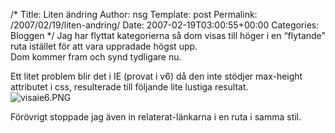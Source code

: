 /*
 Title: Liten ändring
 Author: nsg
 Template: post
 Permalink: /2007/02/19/liten-andring/
 Date: 2007-02-19T03:00:55+00:00
 Categories: Bloggen
*/
Jag har flyttat kategorierna så dom visas till höger i en &#8220;flytande&#8221; ruta istället för att vara uppradade högst upp.  
Dom kommer fram och synd tydligare nu.

Ett litet problem blir det i IE (provat i v6) då den inte stödjer max-height attributet i css, resulterade till följande lite lustiga resultat.  
<img id="image314" src="http://cdn.junkpile.se/2007/02/visaie6.PNG" alt="visaie6.PNG" />

Förövrigt stoppade jag även in relaterat-länkarna i en ruta i samma stil.

<small></small>